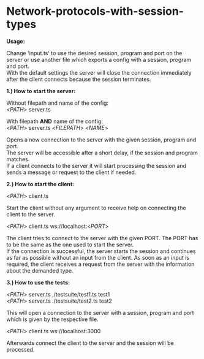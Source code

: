 # Network-protocols-with-session-types

**Usage:**

Change 'input.ts' to use the desired session, program and port on the server or use another file which exports a config with a session, program and port.<br/>
With the default settings the server will close the connection immediately after the client connects because the session terminates.<br/>


**1.) How to start the server:**<br/>

Without filepath and name of the config:<br/>
\<*PATH*> server.ts

With filepath **AND** name of the config:<br/>
\<*PATH*> server.ts \<*FILEPATH*> \<*NAME*>

Opens a new connection to the server with the given session, program and port.<br/>
The server will be accessible after a short delay, if the session and program matches.<br/>
If a client connects to the server it will start processing the session and sends a message or request to the client if needed.

**2.) How to start the client:**<br/>

\<*PATH*> client.ts

Start the client without any argument to receive help on connecting the client to the server.

\<*PATH*> client.ts ws://localhost:<*PORT*>

The client tries to connect to the server with the given PORT. The PORT has to be the same as the one used to start the server.<br/>
If the connection is successful, the server starts the session and continues as far as possible without an input from the client.
As soon as an input is required, the client receives a request from the server with the information about the demanded type.

**3.) How to use the tests:**<br/>

\<*PATH*> server.ts ./testsuite/test1.ts test1<br/>
\<*PATH*> server.ts ./testsuite/test2.ts test2

This will open a connection to the server with a session, program and port which is given by the respective file.<br/>

\<*PATH*> client.ts ws://localhost:3000

Afterwards connect the client to the server and the session will be processed.
